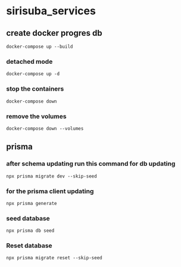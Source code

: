 # sirisuba_services

## create docker progres db

`docker-compose up --build`

### detached mode

`docker-compose up -d`

### stop the containers

`docker-compose down`

### remove the volumes

`docker-compose down --volumes`

## prisma

### after schema updating run this command for db updating

`npx prisma migrate dev --skip-seed`

### for the prisma client updating

`npx prisma generate`

### seed database

`npx prisma db seed`

### Reset database

`npx prisma migrate reset --skip-seed`
